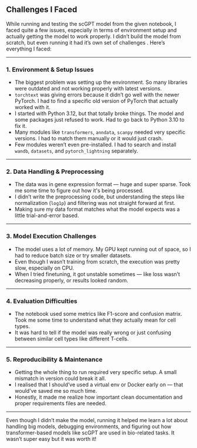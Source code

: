 ## Challenges I Faced

While running and testing the scGPT model from the given notebook, I faced quite a few issues, especially in terms of environment setup and actually getting the model to work properly. I didn’t build the model from scratch, but even running it had it’s own set of challenges . Here’s everything I faced:

---

### 1. Environment & Setup Issues

- The biggest problem was setting up the environment. So many libraries were outdated and not working properly with latest versions.
- `torchtext` was giving errors because it didn’t go well with the newer PyTorch. I had to find a specific old version of PyTorch that actually worked with it.
- I started with Python 3.12, but that totally broke things. The model and some packages just refused to work. Had to go back to Python 3.10 to fix it.
- Many modules like `transformers`, `anndata`, `scanpy` needed very specific versions. I had to match them manually or it would just crash.
- Few modules weren’t even pre-installed. I had to search and install `wandb`, `datasets`, and `pytorch_lightning` separately.

---

### 2. Data Handling & Preprocessing

- The data was in gene expression format — huge and super sparse. Took me some time to figure out how it's being processed.
- I didn’t write the preprocessing code, but understanding the steps like normalization (`log1p`) and filtering was not straight forward at first.
- Making sure my data format matches what the model expects was a little trial-and-error based.

---

### 3. Model Execution Challenges

- The model uses a lot of memory. My GPU kept running out of space, so I had to reduce batch size or try smaller datasets.
- Even though I wasn’t training from scratch, the execution was pretty slow, especially on CPU.
- When I tried finetuning, it got unstable sometimes — like loss wasn’t decreasing properly, or results looked random.

---

### 4. Evaluation Difficulties

- The notebook used some metrics like F1-score and confusion matrix. Took me some time to understand what they actually mean for cell types.
- It was hard to tell if the model was really wrong or just confusing between similar cell types like different T-cells.

---

### 5. Reproducibility & Maintenance

- Getting the whole thing to run required very specific setup. A small mismatch in version could break it all.
- I realised that I should’ve used a virtual env or Docker early on — that would’ve saved me so much time.
- Honestly, it made me realize how important clean documentation and proper requirements files are needed.

---

Even though I didn’t make the model, running it helped me learn a lot about handling big models, debugging environments, and figuring out how transformer-based models like scGPT are used in bio-related tasks. It wasn’t super easy but it was worth it!
